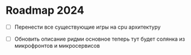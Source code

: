 # Roadmap 2024

- [ ] Перенести все существующие игры на cpu архитектуру
- [ ] Обновить описание ридми основное теперь тут будет солянка из микрофронтов и микросервисов

